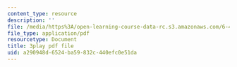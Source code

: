 ```yaml
---
content_type: resource
description: ''
file: /media/https%3A/open-learning-course-data-rc.s3.amazonaws.com/6-450-principles-of-digital-communications-i-fall-2006/a290948d6524ba59832c440efc0e51da_DnQruAbpusc.pdf
file_type: application/pdf
resourcetype: Document
title: 3play pdf file
uid: a290948d-6524-ba59-832c-440efc0e51da
---
```

